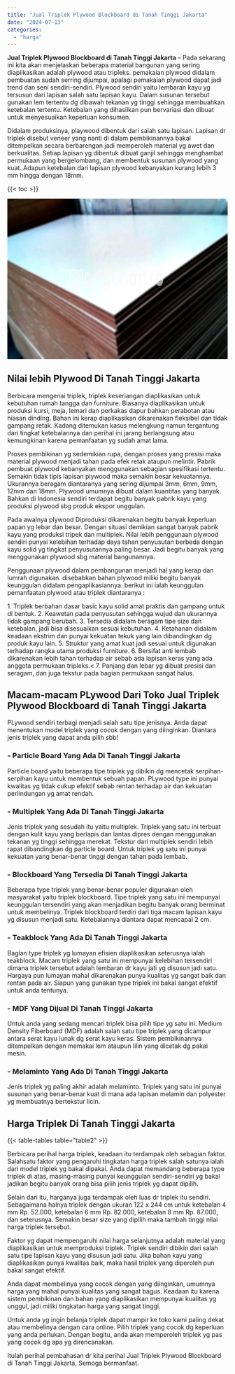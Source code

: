 ```yaml
---
title: "Jual Triplek Plywood Blockboard di Tanah Tinggi Jakarta"
date: "2024-07-13"
categories: 
  - "harga"
---
```


**Jual Triplek Plywood Blockboard di Tanah Tinggi Jakarta** – Pada sekarang ini kita akan menjelaskan beberapa material bangunan yang sering diaplikasikan adalah plywood atau tripleks. pemakaian plywood didalam pembuatan sudah serring dijumpai, apalagi pemakaian plywood dapat jadi trend dan seni sendiri-sendiri. Plywood sendiri yaitu lembaran kayu yg tersusun dari lapisan salah satu lapisan kayu. Dalam susunan tersebut gunakan lem tertentu dg dibawah tekanan yg tinggi sehingga membuahkan ketebalan tertentu. Ketebalan yang dihasilkan pun bervariasi dan dibuat untuk menyesuaikan keperluan konsumen.

Didalam produksinya, playwood dibentuk dari salah satu lapisan. Lapisan dr triplek disebut veneer yang nanti di dalam pembikinannya bakal ditempelkan secara berbarengan jadi memperoleh material yg awet dan berkualitas. Setiap lapisan yg dibentuk dibuat ganjil sehingga menghambat permukaan yang bergelombang, dan membentuk susunan plywood yang kuat. Adapun ketebalan dari lapisan plywood kebanyakan kurang lebih 3 mm hingga dengan 18mm.

{{< toc >}}

![Jual Triplek Plywood Blockboard di Tanah Tinggi Jakarta](/images/jual-triplek-murah-37.png)

## Nilai lebih Plywood Di Tanah Tinggi Jakarta

Berbicara mengenai triplek, triplek keseriangan diaplikasikan untuk kebutuhan rumah tangga dan furniture. Biasanya diaplikasikan untuk produksi kursi, meja, lemari dan perkakas dapur bahkan perabotan atau hiasan dinding. Bahan ini kerap diaplikasikan dikarenakan fleksibel dan tidak gampang retak. Kadang ditemukan kasus melengkung namun tergantung dari tingkat ketebalannya dan perihal ini jarang berlangsung atau kemungkinan karena pemanfaatan yg sudah amat lama.

Proses pembikinan yg sedemikian rupa, dengan proses yang presisi maka material plywood menjadi tahan pada efek retak ataupun melintir. Pabrik pembuat plywood kebanyakan menggunakan sebagian spesifikasi tertentu. Semakin tidak tipis lapisan plywood maka semakin besar kekuatannya. Ukurannya beragam diantaranya yang sering dijumpai 3mm, 6mm, 9mm, 12mm dan 18mm. Plywood umumnya dibuat dalam kuantitas yang banyak. Bahkan di Indonesia sendiri terdapat begitu banyak pabrik kayu yang produksi plywood sbg produk ekspor unggulan.

Pada awalnya plywood Diproduksi dikarenakan begitu banyak keperluan papan yg lebar dan besar. Dengan situasi demikian sangat banyak pabrik kayu yang produksi tripek dan multiplek. Nilai lebih penggunaan plywood sendiri punyai kelebihan terhadap daya tahan penyusutan berbeda dengan kayu solid yg tingkat penyusutannya paling besar. Jadi begitu banyak yang menggunakan plywood sbg material bangunannya.

Penggunaan plywood dalam pembangunan menjadi hal yang kerap dan lumrah digunakan. disebabkan bahan plywood miliki begitu banyak keunggulan didalam pengaplikasiannya. berikut ini ialah keunggulan pemanfaatan plywood atau triplek diantaranya :

1\. Triplek berbahan dasar basic kayu solid amat praktis dan gampang untuk di bentuk. 2. Keawetan pada penyusutan sehingga wujud dan ukurannya tidak gampang berubah. 3. Tersedia didalam beragam tipe size dan ketebalan, jadi bisa disesuaikan sesuai kebutuhan. 4. Ketahanan didalam keadaan ekstrim dan punyai kekuatan tekuk yang lain dibandingkan dg produk kayu lain. 5. Struktur yang amat kuat jadi sesuai untuk digunakan terhadap rangka utama produksi furniture. 6. Bersifat anti lembab dikarenakan lebih tahan terhadap air sebab ada lapisan keras yang ada anggota permukaan tripleks.< 7. Panjang dan lebar yg dibuat presisi dan seragam, dan juga tekstur pada bagian permukaan sangat halus.

## Macam-macam PLywood Dari Toko Jual Triplek Plywood Blockboard di Tanah Tinggi Jakarta

PLywood sendiri terbagi menjadi salah satu tipe jenisnya. Anda dapat menentukan model triplek yang cocok dengan yang diinginkan. Diantara jenis triplek yang dapat anda pilih sbb!

### \- Particle Board Yang Ada Di Tanah Tinggi Jakarta

Particle board yaitu beberapa tipe triplek yg dibikin dg mencetak serpihan-serpihan kayu untuk membentuk sebuah papan. PLywood type ini punyai kwalitas yg tidak cukup efektif sebab rentan terhadap air dan kekuatan perlindungan yg amat rendah.

### \- Multiplek Yang Ada Di Tanah Tinggi Jakarta

Jenis triplek yang sesudah itu yaitu multiplek. Triplek yang satu ini terbuat dengan kulit kayu yang berlapis dan lantas dipres dengan menggunakan tekanan yg tinggi sehingga merekat. Tekstur dari multiplek sendiri lebih rapat dibandingkan dg particle board. Untuk triplek yg satu ini punyai kekuatan yang benar-benar tinggi dengan tahan pada lembab.

### \- Blockboard Yang Tersedia Di Tanah Tinggi Jakarta

Beberapa type triplek yang benar-benar populer digunakan oleh masyarakat yaitu triplek blockboard. Tipe triplek yang satu ini mempunyai keunggulan tersendiri yang akan menjadikan begitu banyak orang berminat untuk membelinya. Triplek blockboard terdiri dari tiga macam lapisan kayu yg disusun menjadi satu. Ketebalannya diantara dapat mencapai 2 cm.

### \- Teakblock Yang Ada Di Tanah Tinggi Jakarta

Bagian type triplek yg lumayan efisien diaplikasikan seterusnya ialah teakblock. Macam triplek yang satu ini mempunyai kelebihan tersendiri dimana triplek tersebut adalah lembaran dr kayu jati yg disusun jadi satu. Hargaya pun lumayan mahal dikarenakan punya kualitas yg sangat baik dan rentan pada air. Siapun yang gunakan type triplek ini bakal sangat efektif untuk anda tentunya.

### \- MDF Yang Dijual Di Tanah Tinggi Jakarta

Untuk anda yang sedang mencari triplek bisa pilih tipe yg satu ini. Medium Density Fiberboard (MDF) adalah salah satu tipe triplek yang dicampur antara serat kayu lunak dg serat kayu keras. Sistem pembikinannya ditempelkan dengan memakai lem ataupun lilin yang dicetak dg pakai mesin.

### \- Melaminto Yang Ada Di Tanah Tinggi Jakarta

Jenis triplek yg paling akhir adalah melaminto. Triplek yang satu ini punyai susunan yang benar-benar kuat di mana ada lapisan melamin dan polyester yg membuatnya bertekstur licin.

## Harga Triplek Di Tanah Tinggi Jakarta

{{< table-tables table="table2" >}}

Berbicara perihal harga triplek, keadaan itu terdampak oleh sebagian faktor. Salahsatu faktor yang pengaruhi tingkatan harga triplek salah satunya ialah dari model triplek yg bakal dipakai. Anda dapat memandang beberapa type triplek di atas, masing-masing punyai keunggulan sendiri-sendiri yg bakal jadikan begitu banyak orang bisa pilih jenis triplek yg dapat dipilih.

Selain dari itu, harganya juga terdampak oleh luas dr triplek itu sendiri. Sebagaimana halnya triplek dengan ukuran 122 x 244 cm untuk ketebalan 4 mm Rp. 52.000, ketebalan 6 mm Rp. 82.000, ketebalan 8 mm Rp. 87.000, dan seterusnya. Semakin besar size yang dipilih maka tambah tinggi nilai harga triplek tersebut.

Faktor yg dapat mempengaruhi nilai harga selanjutnya adalah material yang diaplikasikan untuk memproduksi triplek. Triplek sendiri dibikin dari salah satu tipe lapisan kayu yang disusun jadi satu. Jika bahan kayu yang diaplikasikan punya kwalitas baik, maka hasil triplek yang diperoleh pun bakal sangat efektif.

Anda dapat membelinya yang cocok dengan yang diinginkan, umumnya harga yang mahal punyai kualitas yang sangat bagus. Keadaan itu karena sistem pembikinan dan bahan yang diaplikasikan mempunyai kualitas yg unggul, jadi miliki tingkatan harga yang sangat tinggi.

Untuk anda yg ingin belanja triplek dapat mampir ke toko kami paling dekat atau membelinya dengan cara online. Pilih triplek yang cocok dg keperluan yang anda perlukan. Dengan begitu, anda akan memperoleh triplek yg pas yang cocok dg apa yg direncanakan.

Itulah perihal pembahasan dr kita perihal Jual Triplek Plywood Blockboard di Tanah Tinggi Jakarta, Semoga bermanfaat.
